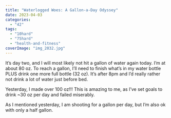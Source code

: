 ```yaml
---
title: "Waterlogged Woes: A Gallon-a-Day Odyssey"
date: 2023-04-03
categories: 
  - "42"
tags: 
  - "10hard"
  - "75hard"
  - "health-and-fitness"
coverImage: "img_2032.jpg"
---
```


It’s day two, and I will most likely not hit a gallon of water again today. I’m at about 80 oz. To reach a gallon, I’ll need to finish what’s in my water bottle PLUS drink one more full bottle (32 oz). It’s after 8pm and I’d really rather not drink a lot of water just before bed.

Yesterday, I made over 100 oz!!! This is amazing to me, as I’ve set goals to drink ~30 oz per day and failed miserably.

As I mentioned yesterday, I am shooting for a gallon per day, but I’m also ok with only a half gallon.
